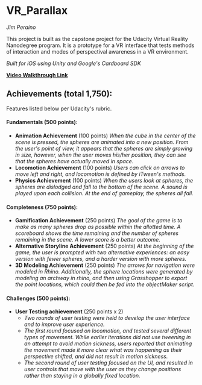 # VR_Parallax
_Jim Peraino_

This project is built as the capstone project for the Udacity Virtual Reality Nanodegree program. It is a prototype for a VR interface that tests methods of interaction and modes of perspectival awareness in a VR environment.

_Built for iOS using Unity and Google's Cardboard SDK_

__[Video Walkthrough Link](https://vimeo.com/221894069)__

## Achievements (total 1,750): ##
Features listed below per Udacity's rubric.


#### Fundamentals (500 points): ####
- __Animation Achievement__ (100 points)
    _When the cube in the center of the scene is pressed, the spheres are animated into a new position. From the user's point of view, it appears that the spheres are simply growing in size, however, when the user moves his/her position, they can see that the spheres have actually moved in space._
- __Locomotion Achievement__ (100 points)
    _Users can click on arrows to move left and right, and locomotion is defined by iTween's methods._
- __Physics Achievement__ (100 points)
    _When the users look at spheres, the spheres are dislodged and fall to the bottom of the scene. A sound is played upon each collision. At the end of gameplay, the spheres all fall._
    
#### Completeness (750 points): ####
- __Gamification Achievement__  (250 points)
    _The goal of the game is to make as many spheres drop as possible within the allotted time. A scoreboard shows the time remaining and the number of spheres remaining in the scene. A lower score is a better outcome._
- __Alternative Storyline Achievement__ (250 points)
    _At the beginning of the game, the user is prompted with two alternative experiences: an easy version with fewer spheres, and a harder version with more spheres._
- __3D Modeling Achievement__ (250 points)
    _The arrows for navigation were modeled in Rhino. Additionally, the sphere locations were generated by modeling an archway in rhino, and then using Grasshopper to export the point locations, which could then be fed into the objectMaker script._
    
#### Challenges (500 points): ####
- __User Testing achievement__ (250 points x 2)
    - _Two rounds of user testing were held to develop the user interface and to improve user experience._
    - _The first round focused on locomotion, and tested several different types of movement. While earlier iterations did not use tweening in an attempt to avoid motion sickness, users reported that animating the movement made it more clear what was happening as their perspective shifted, and did not result in motion sickness._
    - _The second round of user testing focused on the UI, and resulted in user controls that move with the user as they change positions rather than staying in a globally fixed location._
